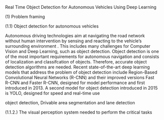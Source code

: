 Real Time Object Detection for Autonomous Vehicles Using Deep Learning

(1) Problem framing

(1.1) Object detection for autonomous vehicles

Autonomous driving technologies aim at navigating the road network without human intervention by sensing and reacting to the vehicle’s surrounding environment . This includes many challenges for Computer Vision and Deep Learning, such as object detection. Object detection is one of the most important requirements for autonomous navigation and consists of localization and classifcation of objects. Therefore, accurate object detection algorithms are needed. Recent state-of-the-art deep learning models that address the problem of object detection include Region-Based Convolutional Neural Networks (R-CNN) and their improved versions Fast R-CNN and Faster R-CNN, designed for model performance and first introduced in 2013. A second model for object detection introduced in 2015 is YOLO, designed for speed and real-time use


object detection, 
Drivable area segmentation and 
lane detection

(1.1.2.) The visual perception system needed to perform the critical tasks